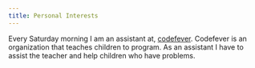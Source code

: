 ```yaml
---
title: Personal Interests
---
```


Every Saturday morning I am an assistant at,
[codefever](https://www.codefever.be/nl).
Codefever is an organization that teaches children to program. As an assistant I have to assist the teacher and help
children who have problems.